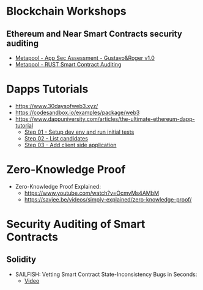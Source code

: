 # Blockchain Workshops

## Ethereum and Near Smart Contracts security auditing

* [Metapool - App Sec Assessment - Gustavo&Roger v1.0](eth-near-sec-auditing/Metapool_AppSec_Assessment_Gustavo&Roger_v1.0.pdf)
* [Metapool - RUST Smart Contract Auditing](eth-near-sec-auditing/Metapool_RUST_Smart_Contract_Auditing.pdf)


# Dapps Tutorials

* https://www.30daysofweb3.xyz/
* https://codesandbox.io/examples/package/web3
* https://www.dappuniversity.com/articles/the-ultimate-ethereum-dapp-tutorial
  - [Step 01 - Setup dev env and run initial tests](ethereum-dapp-tutorial/README.md)
  - [Step 02 - List candidates](ethereum-dapp-tutorial/README2.md)
  - [Step 03 - Add client side application](ethereum-dapp-tutorial/README3.md)

# Zero-Knowledge Proof

- Zero-Knowledge Proof Explained:
  * https://www.youtube.com/watch?v=OcmvMs4AMbM
  * https://savjee.be/videos/simply-explained/zero-knowledge-proof/

# Security Auditing of Smart Contracts 

## Solidity

- SAILFISH: Vetting Smart Contract State-Inconsistency Bugs in Seconds:
  * [Video](https://www.youtube.com/watch?v=L7rxQzr7_0E)
  